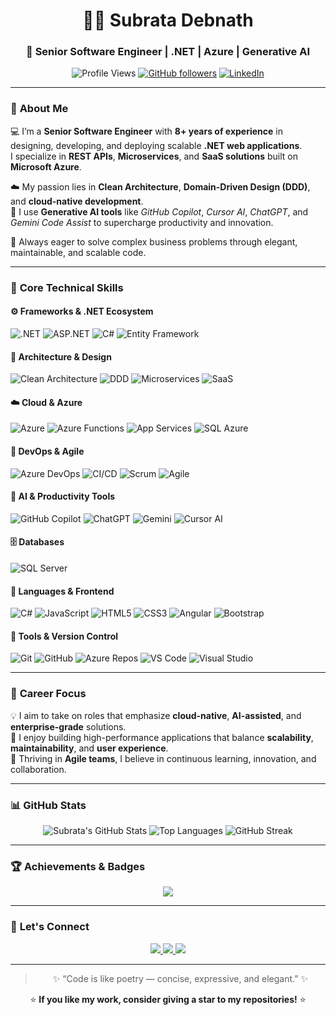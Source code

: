<!-- 🌟 GITHUB PROFILE README 🌟 -->

<div align="center">

# 🧑‍💻 **Subrata Debnath**
### 🚀 Senior Software Engineer | .NET | Azure | Generative AI

![Profile Views](https://komarev.com/ghpvc/?username=subratadebnath2507&color=blueviolet&style=flat-square)
[![GitHub followers](https://img.shields.io/github/followers/subratadebnath2507?label=Follow&style=social)](https://github.com/subratadebnath2507)
[![LinkedIn](https://img.shields.io/badge/LinkedIn-Connect-blue?logo=linkedin)](https://www.linkedin.com/in/subratadebnath)

</div>

---

### 🧠 **About Me**

💻 I’m a **Senior Software Engineer** with **8+ years of experience** in designing, developing, and deploying scalable **.NET web applications**.  
I specialize in **REST APIs**, **Microservices**, and **SaaS solutions** built on **Microsoft Azure**.  

☁️ My passion lies in **Clean Architecture**, **Domain-Driven Design (DDD)**, and **cloud-native development**.  
🧠 I use **Generative AI tools** like *GitHub Copilot*, *Cursor AI*, *ChatGPT*, and *Gemini Code Assist* to supercharge productivity and innovation.  

💪 Always eager to solve complex business problems through elegant, maintainable, and scalable code.

---

### 🧩 **Core Technical Skills**

#### ⚙️ Frameworks & .NET Ecosystem
![.NET](https://img.shields.io/badge/.NET%208-512BD4?style=for-the-badge&logo=dotnet&logoColor=white)
![ASP.NET](https://img.shields.io/badge/ASP.NET%20Core-5C2D91?style=for-the-badge&logo=dotnet&logoColor=white)
![C#](https://img.shields.io/badge/C%23-239120?style=for-the-badge&logo=c-sharp&logoColor=white)
![Entity Framework](https://img.shields.io/badge/Entity%20Framework-68217A?style=for-the-badge&logo=dotnet&logoColor=white)

#### 🧱 Architecture & Design
![Clean Architecture](https://img.shields.io/badge/Clean%20Architecture-1E90FF?style=for-the-badge)
![DDD](https://img.shields.io/badge/Domain--Driven%20Design-FF6F61?style=for-the-badge)
![Microservices](https://img.shields.io/badge/Microservices-2E8B57?style=for-the-badge)
![SaaS](https://img.shields.io/badge/SaaS-4682B4?style=for-the-badge)

#### ☁️ Cloud & Azure
![Azure](https://img.shields.io/badge/Azure-0078D4?style=for-the-badge&logo=microsoftazure&logoColor=white)
![Azure Functions](https://img.shields.io/badge/Azure%20Functions-0062AD?style=for-the-badge&logo=azurefunctions&logoColor=white)
![App Services](https://img.shields.io/badge/Azure%20App%20Service-0089D6?style=for-the-badge&logo=microsoftazure&logoColor=white)
![SQL Azure](https://img.shields.io/badge/Azure%20SQL%20Database-0078D4?style=for-the-badge&logo=microsoftsqlserver&logoColor=white)

#### 🔄 DevOps & Agile
![Azure DevOps](https://img.shields.io/badge/Azure%20DevOps-0078D7?style=for-the-badge&logo=azuredevops&logoColor=white)
![CI/CD](https://img.shields.io/badge/CI/CD-20C997?style=for-the-badge)
![Scrum](https://img.shields.io/badge/Scrum-0078AA?style=for-the-badge)
![Agile](https://img.shields.io/badge/Agile-FD7014?style=for-the-badge)

#### 🤖 AI & Productivity Tools
![GitHub Copilot](https://img.shields.io/badge/GitHub%20Copilot-000000?style=for-the-badge&logo=githubcopilot&logoColor=white)
![ChatGPT](https://img.shields.io/badge/ChatGPT-10A37F?style=for-the-badge&logo=openai&logoColor=white)
![Gemini](https://img.shields.io/badge/Gemini%20Code%20Assist-4285F4?style=for-the-badge&logo=google&logoColor=white)
![Cursor AI](https://img.shields.io/badge/Cursor%20AI-FF1493?style=for-the-badge)

#### 🗄️ Databases
![SQL Server](https://img.shields.io/badge/SQL%20Server-CC2927?style=for-the-badge&logo=microsoftsqlserver&logoColor=white)

#### 💬 Languages & Frontend
![C#](https://img.shields.io/badge/C%23-68217A?style=for-the-badge&logo=csharp&logoColor=white)
![JavaScript](https://img.shields.io/badge/JavaScript-F7E017?style=for-the-badge&logo=javascript&logoColor=black)
![HTML5](https://img.shields.io/badge/HTML5-E34F26?style=for-the-badge&logo=html5&logoColor=white)
![CSS3](https://img.shields.io/badge/CSS3-1572B6?style=for-the-badge&logo=css3&logoColor=white)
![Angular](https://img.shields.io/badge/Angular-DD0031?style=for-the-badge&logo=angular&logoColor=white)
![Bootstrap](https://img.shields.io/badge/Bootstrap-563D7C?style=for-the-badge&logo=bootstrap&logoColor=white)

#### 🧰 Tools & Version Control
![Git](https://img.shields.io/badge/Git-F05032?style=for-the-badge&logo=git&logoColor=white)
![GitHub](https://img.shields.io/badge/GitHub-181717?style=for-the-badge&logo=github)
![Azure Repos](https://img.shields.io/badge/Azure%20Repos-0078D7?style=for-the-badge&logo=azuredevops)
![VS Code](https://img.shields.io/badge/VS%20Code-0078D7?style=for-the-badge&logo=visualstudiocode&logoColor=white)
![Visual Studio](https://img.shields.io/badge/Visual%20Studio-5C2D91?style=for-the-badge&logo=visualstudio&logoColor=white)

---

### 🧭 **Career Focus**

💡 I aim to take on roles that emphasize **cloud-native**, **AI-assisted**, and **enterprise-grade** solutions.  
🚀 I enjoy building high-performance applications that balance **scalability**, **maintainability**, and **user experience**.  
🤝 Thriving in **Agile teams**, I believe in continuous learning, innovation, and collaboration.

---

### 📊 **GitHub Stats**

<div align="center">

![Subrata's GitHub Stats](https://github-readme-stats.vercel.app/api?username=subratadebnath2507&show_icons=true&theme=tokyonight&count_private=true&hide_border=true)
![Top Languages](https://github-readme-stats.vercel.app/api/top-langs/?username=subratadebnath2507&layout=compact&theme=tokyonight&hide_border=true)
![GitHub Streak](https://github-readme-streak-stats.vercel.app?user=subratadebnath2507&theme=tokyonight&hide_border=true)

</div>

---

### 🏆 **Achievements & Badges**

<p align="center">
  <img src="https://github-profile-trophy.vercel.app/?username=subratadebnath2507&theme=algolia&no-frame=true&row=1&column=6" />
</p>

---

### 🤝 **Let's Connect**

<p align="center">
  <a href="https://www.linkedin.com/in/subratadebnath4u" target="_blank">
    <img src="https://img.shields.io/badge/LinkedIn-0077B5?style=for-the-badge&logo=linkedin&logoColor=white"/>
  </a>
  <a href="mailto:subratadebnath2507@gmail.com">
    <img src="https://img.shields.io/badge/Email-D14836?style=for-the-badge&logo=gmail&logoColor=white"/>
  </a>
  <a href="https://github.com/subratadebnath2507">
    <img src="https://img.shields.io/badge/GitHub-100000?style=for-the-badge&logo=github&logoColor=white"/>
  </a>
</p>

---

<div align="center">

> ✨ “Code is like poetry — concise, expressive, and elegant.” ✨

⭐ **If you like my work, consider giving a star to my repositories!** ⭐

</div>
